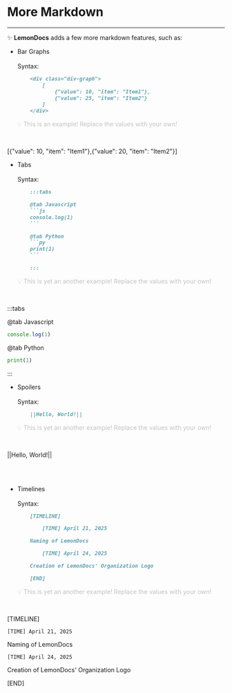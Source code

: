 # More Markdown 
---
✨ **LemonDocs** adds a few more markdown features, such as:

- Bar Graphs<br><br>
    Syntax:
    ```md
        <div class="div-graph">
            [
                {"value": 10, "item": "Item1"},
                {"value": 25, "item": "Item2"}
            ]
        </div>
    ```    
    <p style="opacity: 25%; user-select: none">💡 This is an example! Replace the values with your own!</p><br>
<div class="div-graph">[{"value": 10, "item": "Item1"},{"value": 20, "item": "Item2"}]</div>

- Tabs<br><br>
    Syntax:
    ```md
        :::tabs

        @tab Javascript
        ```js
        console.log(1)
        ```

        @tab Python
        ```py
        print(1)
        ```

        :::
    ```    
    <p style="opacity: 25%; user-select: none">💡 This is yet an another example! Replace the values with your own!</p><br>

:::tabs

@tab Javascript
```js
console.log(1)
```

@tab Python
```py
print(1)
```

:::

- Spoilers<br><br>
    Syntax:
    ```md
        ||Hello, World!||
    ```    
    <p style="opacity: 25%; user-select: none">💡 This is yet an another example! Replace the values with your own!</p><br>

||Hello, World!||

<br><br>

- Timelines<br><br>
    Syntax:
    ```md
        [TIMELINE]

            [TIME] April 21, 2025

        Naming of LemonDocs

            [TIME] April 24, 2025

        Creation of LemonDocs' Organization Logo

        [END]
    ```    
    <p style="opacity: 25%; user-select: none">💡 This is yet an another example! Replace the values with your own!</p><br>

[TIMELINE]

    [TIME] April 21, 2025

Naming of LemonDocs

    [TIME] April 24, 2025

Creation of LemonDocs' Organization Logo

[END]